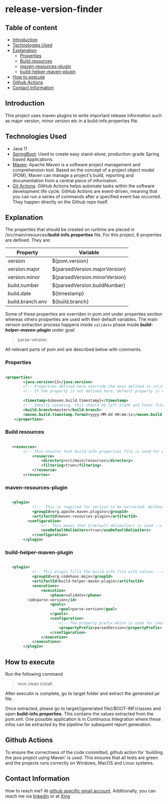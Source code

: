 # release-version-finder


## Table of content
- [Introduction](#introduction)
- [Technologies Used](#technologies-used)
- [Explanation](#explanation)
  - [Properties](#properties)
  - [Build resources](#build-resources)
  - [maven-resources-plugin](#maven-resources-plugin)
  - [build-helper-maven-plugin](#build-helper-maven-plugin)
- [How to execute](#how-to-execute)
- [Github Actions](#github-actions)
- [Contact Information](#contact-information)

## Introduction

This project uses maven plugins to write important release information such as major version, minor version etc in a build-info.properties file.

## Technologies Used

- Java 11
- [SpringBoot](https://start.spring.io/): Used to create easy stand-alone, production-grade Spring based Applications.
- [Maven](https://maven.apache.org/): Apache Maven is a software project management and comprehension tool. Based on the concept of a project object model (POM), Maven can manage a project's build, reporting and documentation from a central piece of information.
- [Git Actions](https://docs.github.com/en/actions): GitHub Actions helps automate tasks within the software development life cycle. GitHub Actions are event-driven, meaning that you can run a series of commands after a specified event has occurred. They happen directly on the Github repo itself.


## Explanation
The properties that should be created on runtime are placed in /src/main/resources/**build-info.properties** file. For this project, 6 properties are defined. They are: 

|Property|Variable|
| --- | --- |
|version|${pom.version}|
|version.major|${parsedVersion.majorVersion}|
|version.minor|${parsedVersion.minorVersion}|
|build.number|${parsedVersion.buildNumber}|
|build.date|${timestamp}|
|build.branch.env|${build.branch}|

Some of these properties are overriden in pom.xml under properties section whereas others proiperties are used with their default variables. The main version extraction process happens inside `validate` phase inside ***build-helper-maven-plugin*** under goal: 
> parse-version.

All relevant parts of pom.xml are described below with comments.
### Properties
```xml

<properties>
		<java.version>11</java.version>
		<!-- Properties defined here override the ones defined in src/main/resources/build-info.properties.-->
		<!-- If the property is not defined here, default property is used in build-info.properties -->
		
		<timestamp>${maven.build.timestamp}</timestamp>
		<!-- Ideally speaking, this should be left blank and later filed out by ci. For now, it is hard-coded -->
		<build.branch>master</build.branch>	
		<maven.build.timestamp.format>yyyy-MM-dd HH:mm:ss</maven.build.timestamp.format>
	</properties>

```


### Build resources
```xml

   <resources>
		<!-- This ensures that build-info properties file is used for processing. -->
			<resource>
				<directory>src/main/resources</directory>
				<filtering>true</filtering>
			</resource>
		</resources>

```

### maven-resources-plugin
```xml

   <plugin>
			<!--  This is required for version to be extracted. Without it, build-helper-maven-plugin will not work.-->
			<groupId>org.apache.maven.plugins</groupId>
			<artifactId>maven-resources-plugin</artifactId>
		  <configuration>
				<!-- This means that $(default delimitier) is used -->
				<useDefaultDelimiters>true</useDefaultDelimiters>
			</configuration>
		</plugin>

```

### build-helper-maven-plugin
```xml

   <plugin>
			<!-- This plugin fills the build-info file with values. -->
			<groupId>org.codehaus.mojo</groupId>
			<artifactId>build-helper-maven-plugin</artifactId>
			<executions>
				<execution>
					<phase>validate</phase>
          <id>parse-version</id>
					<goals>
						<goal>parse-version</goal>
					</goals>
					<configuration>
						<!-- The property prefix which is used for checking variables in build-info properties file. -->
						<propertyPrefix>parsedVersion</propertyPrefix>
					</configuration>
				</execution>
			</executions>
		</plugin>

```

## How to execute
Run the following command
> mvn clean install

After executin is complete, go to target folder and extract the generated  jar file.

Once extracted, please go to target/{generated file}/BOOT-INF/classes and open **build-info.properties**. This contains the values extracted from the pom.xml. One possible application is in Continuous Integration where these infos can be extracted by the pipeline for subequent report generation.

## Github Actions
To ensure the correctness of the code committed, github action for 'building the java project using Maven' is used. This ensures that all tests are green and the projects runs correctly on Windows, MacOS and Linux systems.

## Contact Information

How to reach me? At [github specific gmail account](mailto:syedumerahmedcode@gmail.com?subject=[GitHub]%20Hello%20from%20Github). Additionally, you can reach me via [linkedin](https://www.linkedin.com/in/syed-umer-ahmed-a346a746/) or at [Xing](https://www.xing.com/profile/SyedUmer_Ahmed/cv)

